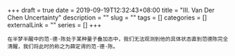 +++ 
draft = true
date = 2019-09-19T12:32:43+08:00
title = "III. Van Der Chen Uncertainty"
description = ""
slug = "" 
tags = []
categories = []
externalLink = ""
series = []
+++

```vanderscript
在半梦半醒中的范·德·陈处于某种量子叠加态中，我们无法观测到他的具体状态直到范德陈完全清醒，我们将此时的称之为薛定谔的范·德·陈。
```